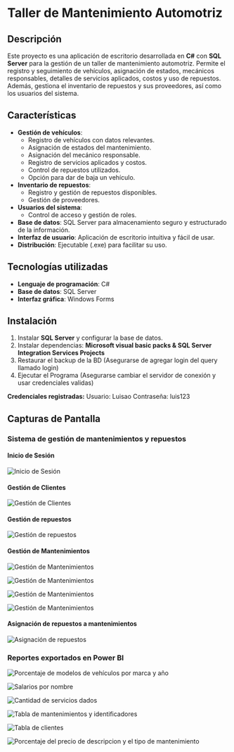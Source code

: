 # Taller de Mantenimiento Automotriz

## Descripción
Este proyecto es una aplicación de escritorio desarrollada en **C#** con **SQL Server** para la gestión de un taller de mantenimiento automotriz. Permite el registro y seguimiento de vehículos, asignación de estados, mecánicos responsables, detalles de servicios aplicados, costos y uso de repuestos. Además, gestiona el inventario de repuestos y sus proveedores, así como los usuarios del sistema.

## Características
- **Gestión de vehículos**: 
  - Registro de vehículos con datos relevantes.
  - Asignación de estados del mantenimiento.
  - Asignación del mecánico responsable.
  - Registro de servicios aplicados y costos.
  - Control de repuestos utilizados.
  - Opción para dar de baja un vehículo.
- **Inventario de repuestos**:
  - Registro y gestión de repuestos disponibles.
  - Gestión de proveedores.
- **Usuarios del sistema**:
  - Control de acceso y gestión de roles.
- **Base de datos**: SQL Server para almacenamiento seguro y estructurado de la información.
- **Interfaz de usuario**: Aplicación de escritorio intuitiva y fácil de usar.
- **Distribución**: Ejecutable (.exe) para facilitar su uso.

## Tecnologías utilizadas
- **Lenguaje de programación**: C#
- **Base de datos**: SQL Server
- **Interfaz gráfica**: Windows Forms

## Instalación
1. Instalar **SQL Server** y configurar la base de datos.
2. Instalar dependencias: **Microsoft visual basic packs & SQL Server Integration Services Projects** 
3. Restaurar el backup de la BD (Asegurarse de agregar login del query llamado login)
4. Ejecutar el Programa (Asegurarse cambiar el servidor de conexión y usar credenciales validas)

**Credenciales registradas:** Usuario: Luisao Contraseña: luis123

## Capturas de Pantalla
### Sistema de gestión de mantenimientos y repuestos
#### Inicio de Sesión
![Inicio de Sesión](img/Login.png)
#### Gestión de Clientes
![Gestión de Clientes](img/Clientes.png)
#### Gestión de repuestos
![Gestión de repuestos](img/Repuestos.png)
#### Gestión de Mantenimientos
![Gestión de Mantenimientos](img/Mantenimiento_1.png)

![Gestión de Mantenimientos](img/Mantenimiento_2.png)

![Gestión de Mantenimientos](img/Mantenimiento_3.png)

![Gestión de Mantenimientos](img/Mantenimiento_4.png)
#### Asignación de repuestos a mantenimientos
![Asignación de repuestos](img/Repuestos_Asignacion.png)
### Reportes exportados en Power BI
![Porcentaje de modelos de vehículos por marca y año](img/img1.png)

![Salarios por nombre](img/img2.png)

![Cantidad de servicios dados](img/img3.png)

![Tabla de mantenimientos y identificadores](img/img4.png)

![Tabla de clientes](img/img5.png)

![Porcentaje del precio de descripcion y el tipo de mantenimiento](img/img6.png)
